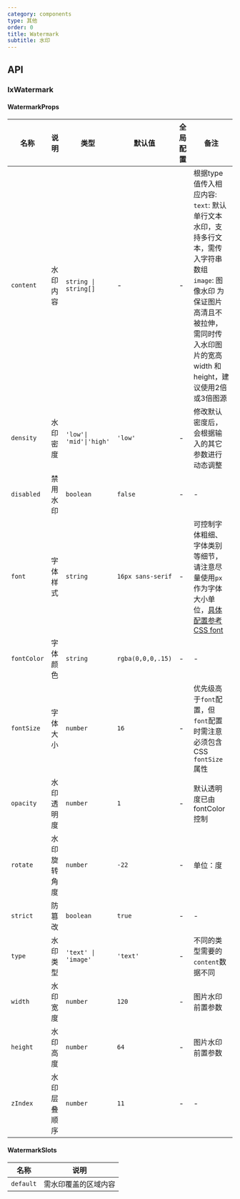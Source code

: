 ```yaml
---
category: components
type: 其他
order: 0
title: Watermark
subtitle: 水印
---
```


## API

### IxWatermark

#### WatermarkProps

| 名称 | 说明 | 类型  | 默认值               | 全局配置 | 备注 |
| --- | --- | --- |-------------------| --- | --- |
| `content` | 水印内容 | `string \| string[]`         | - | - | 根据type值传入相应内容:<br>  `text`: 默认单行文本水印，支持多行文本，需传入字符串数组 <br>`image`: 图像水印 为保证图片高清且不被拉伸，需同时传入水印图片的宽高 width 和 height，建议使用2倍或3倍图源 |
| `density` | 水印密度 | `'low'\| 'mid'\|'high'` | `'low'` | - | 修改默认密度后，会根据输入的其它参数进行动态调整 |
| `disabled` | 禁用水印 | `boolean` | `false`           | - | - |
| `font`  | 字体样式       | `string`                          | `16px sans-serif` | - | 可控制字体粗细、字体类别等细节，请注意尽量使用`px`作为字体大小单位，[具体配置参考 CSS font](https://developer.mozilla.org/docs/Web/CSS/font) |
| `fontColor`   | 字体颜色 | `string` | `rgba(0,0,0,.15)` | - | - |
| `fontSize`    | 字体大小     | `number`                          | `16`              | - | 优先级高于`font`配置，但`font`配置时需注意必须包含CSS `fontSize`属性 |
| `opacity` | 水印透明度   | `number`               | `1`               | - | 默认透明度已由fontColor控制 |
| `rotate` | 水印旋转角度 | `number` | `-22`             | - | 单位：度 |
| `strict` | 防篡改 | `boolean` | `true` | - | - |
| `type` | 水印类型 | `'text' \| 'image'`          | `'text'` | - | 不同的类型需要的`content`数据不同 |
| `width`       | 水印宽度     | `number`                          | `120`             | - | 图片水印前置参数 |
|`height`| 水印高度    | `number` | `64`              | - |图片水印前置参数|
| `zIndex` | 水印层叠顺序 | `number` | `11`              | - | - |

#### WatermarkSlots

| 名称 | 说明 |
| --- | --- |
| `default` | 需水印覆盖的区域内容 |
